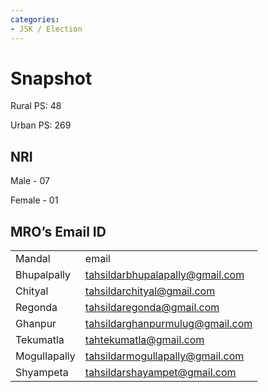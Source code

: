 ```yaml
---
categories:
- JSK / Election
---
```

# Snapshot

Rural PS: 48

Urban PS: 269

  

## NRI

Male - 07

Female - 01

  

## MRO’s Email ID

|     |     |
| --- | --- |
| Mandal | email |
| Bhupalpally | [tahsildarbhupalapally@gmail.com](mailto:tahsildarbhupalapally@gmail.com "mailto:tahsildarbhupalapally@gmail.com")<br> |
| Chityal | [tahsildarchityal@gmail.com](mailto:tahsildarchityal@gmail.com "mailto:tahsildarchityal@gmail.com")<br> |
| Regonda | [tahsildaregonda@gmail.com](mailto:tahsildaregonda@gmail.com "mailto:tahsildaregonda@gmail.com")<br> |
| Ghanpur | [tahsildarghanpurmulug@gmail.com](mailto:tahsildarghanpurmulug@gmail.com "mailto:tahsildarghanpurmulug@gmail.com")<br> |
| Tekumatla | [tahtekumatla@gmail.com](mailto:tahtekumatla@gmail.com "mailto:tahtekumatla@gmail.com")<br> |
| Mogullapally | [tahsildarmogullapally@gmail.com](mailto:tahsildarmogullapally@gmail.com "mailto:tahsildarmogullapally@gmail.com")<br> |
| Shyampeta | [tahsildarshayampet@gmail.com](mailto:tahsildarshayampet@gmail.com "mailto:tahsildarshayampet@gmail.com")<br> |